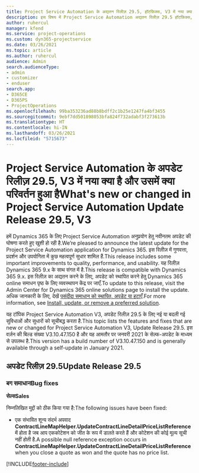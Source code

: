 ```yaml
---
title: Project Service Automation के अद्यतन रिलीज़ 29.5, हॉटफ़िक्स, V3 में नया क्या है और उसमें क्या परिवर्तन हुआ है
description: इस विषय में Project Service Automation अद्यतन रिलीज़ 29.5 हॉटफ़िक्स, V3 में उपलब्ध सुविधाएँ और सुधार सूचीबद्ध किए गए हैं.
author: ruhercul
manager: kfend
ms.service: project-operations
ms.custom: dyn365-projectservice
ms.date: 03/26/2021
ms.topic: article
ms.author: ruhercul
audience: Admin
search.audienceType:
- admin
- customizer
- enduser
search.app:
- D365CE
- D365PS
- ProjectOperations
ms.openlocfilehash: 99ba353236ad88b8bdff2c1b25e1247fa4bf3455
ms.sourcegitcommit: 9ebf7dd501898053bfa824f732adabf3f273613b
ms.translationtype: HT
ms.contentlocale: hi-IN
ms.lasthandoff: 03/26/2021
ms.locfileid: "5715673"
---
```

# <a name="whats-new-or-changed-in-project-service-automation-update-release-295-v3"></a><span data-ttu-id="a62a5-103">Project Service Automation के अपडेट रिलीज़ 29.5, V3 में नया क्या है और उसमें क्या परिवर्तन हुआ है</span><span class="sxs-lookup"><span data-stu-id="a62a5-103">What's new or changed in Project Service Automation Update Release 29.5, V3</span></span>

<span data-ttu-id="a62a5-104">हमें Dynamics 365 के लिए Project Service Automation अनुप्रयोग हेतु नवीनतम अपडेट की घोषणा करते हुए खुशी हो रही है.</span><span class="sxs-lookup"><span data-stu-id="a62a5-104">We’re pleased to announce the latest update for the Project Service Automation application for Dynamics 365.</span></span> <span data-ttu-id="a62a5-105">इस रिलीज़ में गुणवत्ता, प्रदर्शन और उपयोगिता में कुछ महत्वपूर्ण सुधार शामिल हैं.</span><span class="sxs-lookup"><span data-stu-id="a62a5-105">This release includes some important improvements to quality, performance, and usability.</span></span> <span data-ttu-id="a62a5-106">यह रिलीज़ Dynamics 365 9.x के साथ संगत में है.</span><span class="sxs-lookup"><span data-stu-id="a62a5-106">This release is compatible with Dynamics 365 9.x.</span></span> <span data-ttu-id="a62a5-107">इस रिलीज़ का अद्यतन करने के लिए, अपडेट को स्थापित करने हेतु Dynamics 365 online समाधन पृष्ठ के लिए व्यवस्थापन केंद्र पर जाएँ.</span><span class="sxs-lookup"><span data-stu-id="a62a5-107">To update to this release, visit the Admin Center for Dynamics 365 online solutions page to install the update.</span></span> <span data-ttu-id="a62a5-108">अधिक जानकारी के लिए, देखें [पसंदीदा समाधान को स्थापित, अपडेट या हटाएँ](https://docs.microsoft.com/power-platform/admin/install-remove-preferred-solution).</span><span class="sxs-lookup"><span data-stu-id="a62a5-108">For more information, see [Install, update, or remove a preferred solution](https://docs.microsoft.com/power-platform/admin/install-remove-preferred-solution).</span></span>

<span data-ttu-id="a62a5-109">यह टॉपिक Project Service Automation V3, अपडेट रिलीज़ 29.5 के लिए नई या बदली गई सुविधाओं और सुधारों को सूचीबद्ध करता है.</span><span class="sxs-lookup"><span data-stu-id="a62a5-109">This topic lists the features and fixes that are new or changed for Project Service Automation V3, Update Release 29.5.</span></span> <span data-ttu-id="a62a5-110">इस वर्ज़न की बिल्ड संख्या V3.10.47.150 है और यह आमतौर पर जनवरी 2021 के सेल्फ-अपडेट के माध्यम से उपलब्ध है.</span><span class="sxs-lookup"><span data-stu-id="a62a5-110">This version has a build number of V3.10.47.150 and is generally available through a self-update in January 2021.</span></span>

## <a name="update-release-295"></a><span data-ttu-id="a62a5-111">अपडेट रिलीज़ 29.5</span><span class="sxs-lookup"><span data-stu-id="a62a5-111">Update Release 29.5</span></span>

### <a name="bug-fixes"></a><span data-ttu-id="a62a5-112">बग समाधान</span><span class="sxs-lookup"><span data-stu-id="a62a5-112">Bug fixes</span></span>


<span data-ttu-id="a62a5-113">**सेल्स**</span><span class="sxs-lookup"><span data-stu-id="a62a5-113">**Sales**</span></span>

<span data-ttu-id="a62a5-114">निम्नलिखित मुद्दों को ठीक किया गया है:</span><span class="sxs-lookup"><span data-stu-id="a62a5-114">The following issues have been fixed:</span></span>

- <span data-ttu-id="a62a5-115">एक संभावित शून्य संदर्भ अपवाद **ContractLineMapHelper.UpdateContractLineDetailPriceListReference** में होता है जब आप एककोटेशन को जीत के रूप में डालते करते हैं और कोटेशन की कोई मूल्य सूची नहीं होती है.</span><span class="sxs-lookup"><span data-stu-id="a62a5-115">A possible null reference exception occurs in **ContractLineMapHelper.UpdateContractLineDetailPriceListReference** when you close a quote as won and the quote has no price list.</span></span>


[!INCLUDE[footer-include](../includes/footer-banner.md)]

